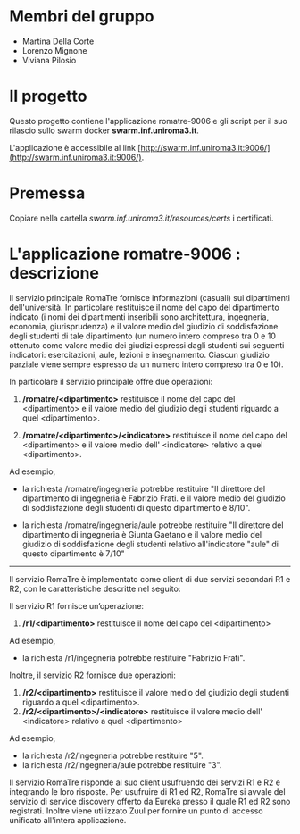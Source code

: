 # Membri del gruppo
* Martina Della Corte
* Lorenzo Mignone
* Viviana Pilosio

# Il progetto
Questo progetto contiene l'applicazione romatre-9006
e gli script per il suo rilascio sullo swarm docker **swarm.inf.uniroma3.it**. 

 L'applicazione è accessibile al link [http://swarm.inf.uniroma3.it:9006/](http://swarm.inf.uniroma3.it:9006/). 
 
# Premessa
Copiare nella cartella *swarm.inf.uniroma3.it/resources/certs* i certificati. 

# L'applicazione romatre-9006 : descrizione
Il servizio principale RomaTre fornisce informazioni (casuali) sui dipartimenti dell'università.
In particolare restituisce il nome del capo del dipartimento indicato (i nomi dei dipartimenti inseribili sono architettura, ingegneria, economia, giurisprudenza) e il valore medio del giudizio di soddisfazione degli studenti di tale dipartimento (un numero intero compreso tra 0 e 10 ottenuto come valore medio dei giudizi espressi dagli studenti sui seguenti indicatori: esercitazioni, aule, lezioni e insegnamento. Ciascun giudizio parziale viene sempre espresso da un numero intero compreso tra 0 e 10).

In particolare il servizio principale offre due operazioni:
 
1. **/romatre/&lt;dipartimento>** restituisce il nome del capo del &lt;dipartimento> e il valore medio del giudizio degli studenti riguardo a quel &lt;dipartimento>.

2. **/romatre/&lt;dipartimento>/&lt;indicatore>** restituisce il nome del capo del &lt;dipartimento> e il valore medio dell' &lt;indicatore> relativo a quel &lt;dipartimento>.

Ad esempio,

* la richiesta /romatre/ingegneria potrebbe restituire "Il direttore del dipartimento di ingegneria è Fabrizio Frati. e il valore medio del giudizio di soddisfazione degli studenti di questo dipartimento è 8/10".

* la richiesta /romatre/ingegneria/aule potrebbe restituire "Il direttore del dipartimento di ingegneria è Giunta Gaetano e il valore medio del giudizio di soddisfazione degli studenti relativo all'indicatore "aule" di questo dipartimento è 7/10"

-----

Il servizio RomaTre è implementato come client di due servizi secondari R1 e R2, con le caratteristiche descritte nel seguito:

Il servizio R1 fornisce un’operazione:
1. **/r1/&lt;dipartimento>** restituisce il nome del capo del &lt;dipartimento>

Ad esempio,
* la richiesta /r1/ingegneria potrebbe restituire "Fabrizio Frati".

Inoltre, il servizio R2 fornisce due operazioni:
1. **/r2/&lt;dipartimento>** restituisce il valore medio del giudizio degli studenti riguardo a quel &lt;dipartimento>.
2. **/r2/&lt;dipartimento>/&lt;indicatore>** restituisce il valore medio dell' &lt;indicatore> relativo a quel &lt;dipartimento>

Ad esempio,
* la richiesta /r2/ingegneria potrebbe restituire "5".
* la richiesta /r2/ingegneria/aule potrebbe restituire "3".

Il servizio RomaTre risponde al suo client usufruendo dei servizi R1 e R2 e integrando le loro risposte. Per usufruire di R1 ed R2, RomaTre si avvale del servizio di service discovery offerto da Eureka presso il quale R1 ed R2 sono registrati. Inoltre viene utilizzato Zuul per fornire un punto di accesso unificato all'intera applicazione.
